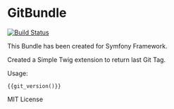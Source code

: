 # GitBundle

[![Build Status](https://travis-ci.org/skillberto/GitBundle.svg?branch=master)](https://travis-ci.org/skillberto/GitBundle)

This Bundle has been created for Symfony Framework.

Created a Simple Twig extension to return last Git Tag.

Usage:

`{{git_version()}}`

MIT License



